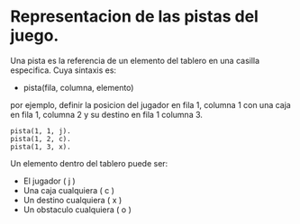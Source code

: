 # Representacion de las pistas del juego.

Una pista es la referencia de un elemento del tablero en una casilla especifica. Cuya sintaxis es:
- pista(fila, columna, elemento)

por ejemplo, definir la posicion del jugador en fila 1, columna 1 con una caja en fila 1, columna 2 y su destino en fila 1 columna 3.
```
pista(1, 1, j).
pista(1, 2, c).
pista(1, 3, x).
```

Un elemento dentro del tablero puede ser: 
- El jugador ( j )
- Una caja cualquiera ( c )
- Un destino cualquiera ( x )
- Un obstaculo cualquiera ( o )
